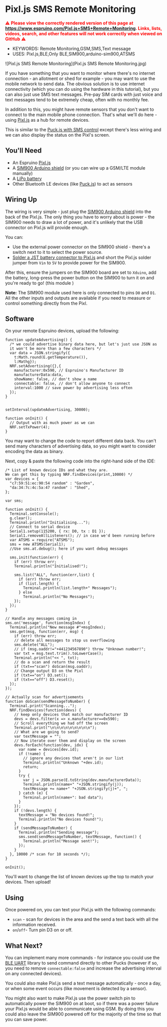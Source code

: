 <!--- Copyright (c) 2018 Gordon Williams, Pur3 Ltd. See the file LICENSE for copying permission. -->
Pixl.js SMS Remote Monitoring
=============================

<span style="color:red">:warning: **Please view the correctly rendered version of this page at https://www.espruino.com/Pixl.js+SMS+Remote+Monitoring. Links, lists, videos, search, and other features will not work correctly when viewed on GitHub** :warning:</span>

* KEYWORDS: Remote Monitoring,GSM,SMS,Text message
* USES: Pixl.js,BLE,Only BLE,SIM900,arduino-sim900,ATSMS

![Pixl.js SMS Remote Monitoring](Pixl.js SMS Remote Monitoring.jpg)

If you have something that you want to monitor where there's no internet
connection - an allotment or shed for example - you may want to use the
mobile network to send data. The obvious solution is to use internet
connectivity (which you can do using the hardware in this tutorial), but
you can also just use SMS text messages. Pre-pay SIM cards with just voice
and text messages tend to be extremely cheap, often with no monthly fee.

In addition to this, you might have remote sensors that you don't want to
connect to the main mobile phone connection. That's what we'll do here -
using [Pixl.js](/Pixl.js) as a hub for remote devices.

This is similar to the [Puck.js with SMS control](/Puck.js+SMS) except there's
less wiring and we can also display the status on the Pixl's screen.

You'll Need
----------

* An Espruino [Pixl.js](/Pixl.js)
* A [SIM900 Arduino shield](/arduino-sim900) (or you can wire up a GSM/LTE module manually)
* A [LiPo battery](/Battery)
* Other Bluetooth LE devices (like [Puck.js](/Puck.js)) to act as sensors

Wiring Up
--------

The wiring is very simple - just plug the [SIM900 Arduino shield](/arduino-sim900)
into the back of the Pixl.js. The only thing you have to worry about is power - the
SIM900 needs to draw a lot of power, and it's unlikely that the USB connector on
Pixl.js will provide enough.

You can:

* Use the external power connector on the SIM900 shield - there's a switch next
to it to select the power source.
* [Solder a JST battery connector to Pixl.js](/Pixl.js#powering) and short the
 Pixl.js solder jumper from `Vin` to `5V` to provide power for the SIM900.

After this, ensure the jumpers on the SIM900 board are set to `Xduino`, add
the battery, long-press the power button on the SIM900 to turn it on and
you're ready to go! (this module )

**Note:** The SIM900 module used here is only connected to pins `D0` and `D1`.
All the other inputs and outputs are available if you need to measure or
control something directly from the Pixl.


Software
--------

On your remote Espruino devices, upload the following:

```
function updateAdvertising() {
  /* we could advertise binary data here, but let's just use JSON as
  it won't be more than a few characters */
  var data = JSON.stringify({
    t:Math.round(E.getTemperature()),
    l:Mathg});
  NRF.setAdvertising({},{
    manufacturer:0x590, // Espruino's Manufacturer ID
    manufacturerData:data,
    showName: false, // don't show a name
    connectable: false, // don't allow anyone to connect
    interval:1000 // save power by advertising less often
  });
}


setInterval(updateAdvertising, 30000);

function onInit() {
  // Output with as much power as we can
  NRF.setTxPower(4);
}
```

You may want to change the code to report different data back. You can't send
many characters of advertising data, so you might want to consider encoding
the data as binary.

Next, copy & paste the following code into the right-hand side of the IDE:

```
/* List of known device IDs and what they are.
We can get this by typing NRF.findDevices(print,10000) */
var devices = {
  "c7:59:51:ec:90:54 random" : "Garden",
  "da:34:7c:4c:5a:47 random" : "Shed",
};

var sms;

function onInit() {
  Terminal.setConsole();
  g.clear();
  Terminal.println("Initialising...");
  // Connect to serial device  
  Serial1.setup(115200, { rx: D0, tx : D1 });
  Serial1.removeAllListeners(); // in case we'd been running before
  var ATSMS = require("ATSMS");
  sms = new ATSMS(Serial1);
  //Use sms.at.debug(); here if you want debug messages

  sms.init(function(err) {
    if (err) throw err;
    Terminal.println("Initialised!");

    sms.list("ALL", function(err,list) {
      if (err) throw err;
      if (list.length) {
        Terminal.println(list.length+" Messages");
      } else
        Terminal.println("No Messages");
    });
  });
}

// Handle any messages coming in
sms.on('message', function(msgIndex) {
  Terminal.println("New message #"+msgIndex);
  sms.get(msg, function(err, msg) {
    if (err) throw err;
    // delete all messages to stop us overflowing
    sms.delete("ALL");
    // if (msg.oaddr!="+441234567890") throw "Unknown number!";
    var txt = msg.text.trim().toLowerCase();
    Terminal.println("<< ", txt);
    // do a scan and return the result
    if (txt=="scan") doScan(msg.oaddr);
    // Change output D3 on the Pixl
    if (txt=="on") D3.set();
    if (txt=="off") D3.reset();
  });
});

// Actually scan for advertisements
function doScan(sendMessageToNumber) {
  Terminal.print("Scanning...");
  NRF.findDevices(function(devs) {
    // keep only devices that match our manufacturer ID
    devs = devs.filter(x => x.manufacturer==0x590);
    // Scroll everything we had off the screen
    Terminal.print("\n\n\n\n\n\n\n\n\n");
    // What are we going to send?
    var textMessage = "";
    // Now iterate over them and display on the screen    
    devs.forEach(function(dev, idx) {
      var name = devices[dev.id];
      if (!name) {
        // ignore any devices that aren't in our list
        Terminal.println("Unknown "+dev.id);
        return;
      }
      try {        
        var j = JSON.parse(E.toString(dev.manufacturerData));
        Terminal.println(name+" "+JSON.stringify(j));
        textMessage += name+" "+JSON.stringify(j)+", ";
      } catch (e) {
        Terminal.println(name+": bad data");
      }
    });
    if (!devs.length) {
      textMessage = "No devices found!";
      Terminal.println("No devices found!");
    }
    if (sendMessageToNumber) {
      Terminal.println("Sending message");
      sms.send(sendMessageToNumber, textMessage, function() {
        Terminal.println("Message sent!");
      });
    }
  }, 10000 /* scan for 10 seconds */);
}

onInit();
```

You'll want to change the list of known devices up the top to match
your devices. Then upload!

Using
-----

Once powered on, you can text your Pixl.js with the following commands:

* `scan` - scan for devices in the area and the send a text back with all
the information received.
* `on`/`off`- Turn pin D3 on or off.

What Next?
----------

You can implement many more commands - for instance you could use the [BLE UART](/Puck.js+BLE+UART)
library to send command directly to other Pucks (however if so, you need to remove
`connectable:false` and increase the advertising interval on any connected devices).

You could also make Pixl.js send a text message automatically - once a day,
or when some event occurs (like movement is detected by a sensor).

You might also want to make Pixl.js use the power switch pin to automatically
power the SIM900 on at boot, so if there was a power failure your Pixl.js
would be able to communicate using GSM. By doing this you could also leave
the SIM900 powered off for the majority of the time so that you can save
power.
